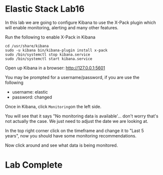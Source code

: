 # Elastic Stack Lab16

In this lab we are going to configure Kibana to use the X-Pack plugin which will enable monitoring, alerting and many other features. 


Run the following to enable X-Pack in Kibana
```
cd /usr/share/kibana
sudo -u kibana bin/kibana-plugin install x-pack
sudo /bin/systemctl stop kibana.service
sudo /bin/systemctl start kibana.service
```
 
Open up Kibana in a browser: 
http://127.0.0.1:5601

You may be prompted for a username/password, if you are use the following
* username: elastic
* password: changed

Once in Kibana, click `Monitoring`on the left side. 

You will see that it says "No monitoring data is available'...  don't worry that's not actually the case.  We just need to adjust the date we are looking at. 

In the top right corner click on the timeframe and change it to "Last 5 years", now you should have some monitoring recommendations.

Now click around and see what data is being monitored. 

# Lab Complete


